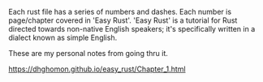 Each rust file has a series of numbers and dashes.
Each number is page/chapter covered in 'Easy Rust'.
'Easy Rust' is a tutorial for Rust directed towards 
non-native English speakers; it's specifically written
in a dialect known as simple English.

These are my personal notes from going thru it.

https://dhghomon.github.io/easy_rust/Chapter_1.html

